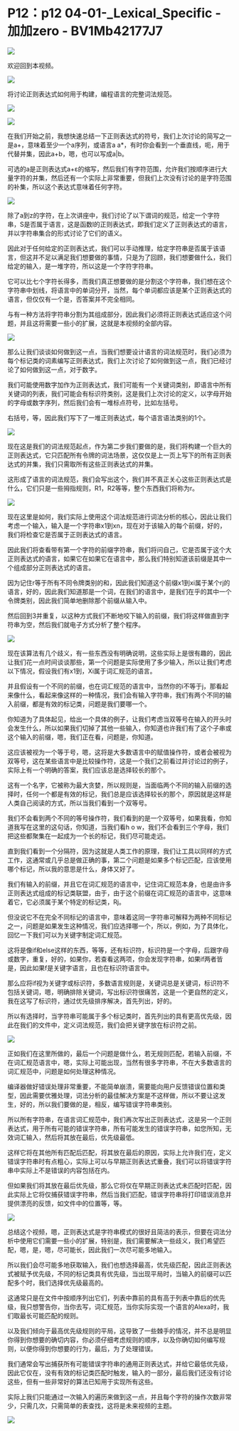 # P12：p12 04-01-_Lexical_Specific - 加加zero - BV1Mb42177J7

![](img/85f374742b322b2010aae91dcc01ca3c_0.png)

欢迎回到本视频。

![](img/85f374742b322b2010aae91dcc01ca3c_2.png)

将讨论正则表达式如何用于构建，编程语言的完整词法规范。

![](img/85f374742b322b2010aae91dcc01ca3c_4.png)

![](img/85f374742b322b2010aae91dcc01ca3c_5.png)

在我们开始之前，我想快速总结一下正则表达式的符号，我们上次讨论的简写之一是a+，意味着至少一个a序列，或语言a a*，有时你会看到一个垂直线，呃，用于代替并集，因此a+b，嗯，也可以写成a|b。

可选的a是正则表达式a+ε的缩写，然后我们有字符范围，允许我们按顺序进行大量字符的并集，然后还有一个实际上非常重要，但我们上次没有讨论的是字符范围的补集，所以这个表达式意味着任何字符。



![](img/85f374742b322b2010aae91dcc01ca3c_7.png)

除了a到z的字符，在上次讲座中，我们讨论了以下谓词的规范，给定一个字符串，S是否属于语言，这是函数l的正则表达式，即我们定义了正则表达式的语言，并以字符串集合的形式讨论了它们的语义。

因此对于任何给定的正则表达式，我们可以手动推理，给定字符串是否属于该语言，但这并不足以满足我们想要做的事情，只是为了回顾，我们想要做什么，我们给定的输入，是一堆字符，所以这是一个字符字符串。

它可以比七个字符长得多，而我们真正想要做的是分割这个字符串，我们想在这个字符串中划线，将语言中的单词分开，当然，每个单词都应该是某个正则表达式的语言，但仅仅有一个是，否答案并不完全相同。

与有一种方法将字符串分割为其组成部分，因此我们必须将正则表达式适应这个问题，并且这将需要一些小的扩展，这就是本视频的全部内容。



![](img/85f374742b322b2010aae91dcc01ca3c_9.png)

那么让我们谈谈如何做到这一点，当我们想要设计语言的词法规范时，我们必须为每个标记类的词素编写正则表达式，我们上次讨论了如何做到这一点，我们已经讨论了如何做到这一点，对于数字。

我们可能使用数字加作为正则表达式，我们可能有一个关键词类别，即语言中所有关键词的列表，我们可能会有标识符类别，这是我们上次讨论的定义，以字母开始的字母或数字序列，然后我们会有一堆标点符号，比如左括号。

右括号，等，因此我们写下了一堆正则表达式，每个语言语法类别的1个。

![](img/85f374742b322b2010aae91dcc01ca3c_11.png)

现在这是我们的词法规范起点，作为第二步我们要做的是，我们将构建一个巨大的正则表达式，它只匹配所有令牌的词法场景，这仅仅是上一页上写下的所有正则表达式的并集，我们只需取所有这些正则表达式的并集。

这形成了语言的词法规范，我们会写出这个，我们并不真正关心这些正则表达式是什么，它们只是一些拇指规则，R1，R2等等，整个东西我们将称为r。



![](img/85f374742b322b2010aae91dcc01ca3c_13.png)

现在这里是如何，我们实际上使用这个词法规范进行词法分析的核心，因此让我们考虑一个输入，输入是一个字符串x1到xn，现在对于该输入的每个前缀，好的，我们将检查它是否属于正则表达式的语言。

因此我们将查看带有第一个字符的前缀字符串，我们将问自己，它是否属于这个大正则表达式的语言，如果它在如果它在语言中，那么我们特别知道该前缀是其中一个组成部分正则表达式的语言。

因为记住r等于所有不同令牌类别的和，因此我们知道这个前缀x1到xi属于某个rj的语言，好的，因此我们知道那是一个词，在我们的语言中，是我们在乎的其中一个令牌类别，因此我们简单地删除那个前缀从输入中。

然后回到3并重复，以这种方式我们不断地咬下输入的前缀，我们将这样做直到字符串为空，然后我们就电子方式分析了整个程序。



![](img/85f374742b322b2010aae91dcc01ca3c_15.png)

现在该算法有几个歧义，有一些东西没有明确说明，这些实际上是很有趣的，因此让我们花一点时间谈谈那些，第一个问题是实际使用了多少输入，所以让我们考虑以下情况，假设我们有x1到，Xi属于词汇规范的语言。

并且假设有一个不同的前缀，也在词汇规范的语言中，当然你的i不等于j，那看起来像什么，看起来像这样的一种情况，我们会有输入字符串，我们有两个不同的输入前缀，都是有效的标记类，问题是我们要哪一个。

你知道为了具体起见，给出一个具体的例子，让我们考虑当双等号在输入的开头时会发生什么，所以如果我们切掉了其他一些输入，你知道也许我们有了这个子串或这个输入的前缀，嗯，我们正在看，问题是，你知道。

这应该被视为一个等于号，嗯，这将是大多数语言中的赋值操作符，或者会被视为双等号，这在某些语言中是比较操作符，这是一个我们之前看过并讨论过的例子，实际上有一个明确的答案，我们应该总是选择较长的那个。

这有一个名字，它被称为最大贪婪，所以规则是，当面临两个不同的输入前缀的选择时，任何一个都是有效的标记，我们总是应该选择较长的那个，原因就是这样是人类自己阅读的方式，所以当我们看到一个双等号。

我们不会看到两个不同的等号操作符，我们看到的是一个双等号，如果我看，你知道我写在这里的这句话，你知道，当我们看h o w，我们不会看到三个字母，我们把这些都聚集在一起成为一个长的标记，我们尽可能走远。

直到我们看到一个分隔符，因为这就是人类工作的原理，我们让工具以同样的方式工作，这通常或几乎总是做正确的事，第二个问题是如果多个标记匹配，应该使用哪个标记，所以我的意思是什么，身体又好了。

我们有输入的前缀，并且它在词汇规范的语言中，记住词汇规范本身，也是由许多正则表达式组成的标记类联盟，由于，由于这个前缀在词汇规范的语言中，这意味着它，它必须属于某个特定的标记类，Rj。

但没说它不在完全不同标记的语言中，意味着这同一字符串可解释为两种不同标记之一，问题是如果发生这种情况，我们应选择哪一个，所以，例如，为了具体化，回忆一下我们可以为关键字制定词汇规范。

这将是像if和else这样的东西，等等，还有标识符，标识符是一个字母，后跟字母或数字，重复，好的，如果你，若查看这两项，你会发现字符串，如果if两者皆是，因此如果f是关键字语言，且也在标识符语言中。

那么应将if视为关键字或标识符，多数语言规则是，关键词总是关键词，标识符不包括关键词，嗯，明确排除关键词，写出标识符很痛苦，这是一个更自然的定义，我在这写了标识符，通过优先级排序解决，首先列出，好的。

所以有选择时，当字符串可能属于多个标记类时，首先列出的具有更高优先级，因此在我们的文件中，定义词法规范，我们会把关键字放在标识符之前。



![](img/85f374742b322b2010aae91dcc01ca3c_17.png)

正如我们在这里所做的，最后一个问题是做什么，若无规则匹配，若输入前缀，不在词汇规范语言中，嗯，实际上可能出现，当然有很多字符串，不在大多数语言的词汇规范中，问题是如何处理这种情况。

编译器做好错误处理非常重要，不能简单崩溃，需要能向用户反馈错误位置和类型，因此需要优雅处理，词法分析的最佳解决方案是不这样做，所以不要让这发生，好的，所以我们要做的是，相反，编写错误字符串类别。

所以所有字符串，在语言词汇规范中，我们再次写出正则表达式，这是另一个正则表达式，用于所有可能的错误字符串，所有可能发生的错误字符串，如您所知，无效词汇输入，然后将其放在最后，优先级最低。

这样它将在其他所有匹配后匹配，将其放在最后的原因，实际上允许我们在，定义错误字符串时有点粗心，实际上可以与早期正则表达式重叠，我们可以将错误字符串中实际上不是错误的内容包括在内。

但如果我们将其放在最后优先级，那么它将仅在早期正则表达式未匹配时匹配，因此实际上它将仅捕获错误字符串，然后当我们匹配，错误字符串将打印错误消息并提供漂亮的反馈，如文件中的位置等，等。



![](img/85f374742b322b2010aae91dcc01ca3c_19.png)

总结这个视频，嗯，正则表达式是字符串模式的很好且简洁的表示，但要在词法分析中使用它们需要一些小的扩展，特别是，我们需要解决一些歧义，我们希望匹配，嗯，是，嗯，尽可能长，因此我们一次尽可能多地输入。

所以我们会尽可能多地获取输入，我们也想选择最高，优先级匹配，因此正则表达式被赋予优先级，不同的标记类具有优先级，当出现平局时，当输入的前缀可以匹配多个时，我们选择优先级最高的。

这通常只是在文件中按顺序列出它们，列表中靠前的具有高于列表中靠后的优先级，我只想警告你，当你去写，词汇规范，当你实际实现一个语言的Alexa时，我们取最长可能匹配的规则。

以及我们倾向于最高优先级规则的平局，这导致了一些棘手的情况，并不总是明显你得到你想要的确切内容，你必须仔细考虑规则的顺序，以及你确切如何编写规则，以便你得到你想要的行为，最后，为了处理错误。

我们通常会写出捕获所有可能错误字符串的通用正则表达式，并给它最低优先级，因此它仅在，没有有效的标记类匹配时触发，输入的一部分，最后我们还没有讨论这些，但有一些非常好的算法已知用于实现所有这些。

实际上我们只能通过一次输入的遍历来做到这一点，并且每个字符的操作次数非常少，只需几次，只需简单的表查找，这将是未来视频的主题。



![](img/85f374742b322b2010aae91dcc01ca3c_21.png)